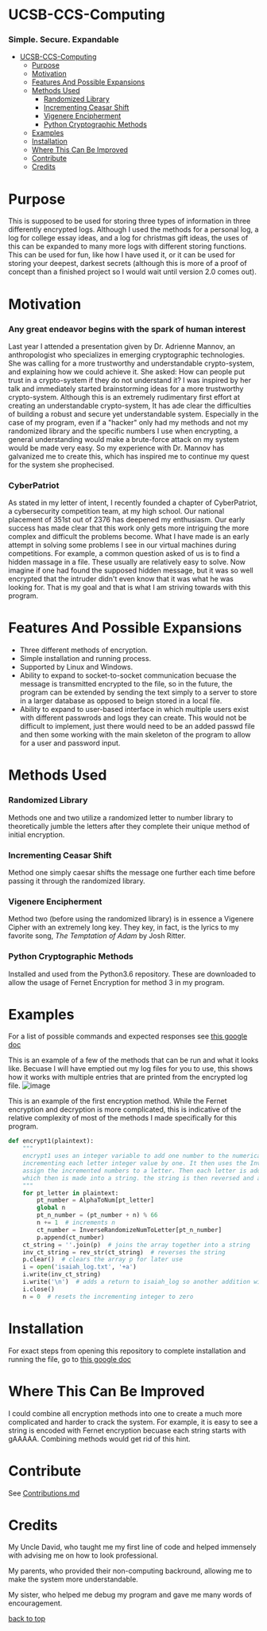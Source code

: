 # UCSB-CCS-Computing
### Simple. Secure. Expandable
* [UCSB-CCS-Computing](#ucsb-ccs-computing)
  * [Purpose](#purpose)
  * [Motivation](#motivation)
  * [Features And Possible Expansions](#features-and-possible-expansions)
  * [Methods Used](#methods-used)
    * [Randomized Library](#randomized-library)
    * [Incrementing Ceasar Shift](#incrementing-ceasar-shift)
    * [Vigenere Encipherment](#vigenere-encipherment)
    * [Python Cryptographic Methods](#python-cryptographic-methods)
  * [Examples](#examples)
  * [Installation](#installation)
  * [Where This Can Be Improved](#where-this-can-be-improved)
  * [Contribute](#contribute)
  * [Credits](#credits)

# Purpose
This is supposed to be used for storing three types of information in three differently encrypted logs. Although I used the methods for a personal log, a log for college essay ideas, and a log for christmas gift ideas, the uses of this can be expanded to many more logs with different storing functions. This can be used for fun, like how I have used it, or it can be used for storing your deepest, darkest secrets (although this is more of a proof of concept than a finished project so I would wait until version 2.0 comes out).
# Motivation
### Any great endeavor begins with the spark of human interest
Last year I attended a presentation given by Dr. Adrienne Mannov, an anthropologist who specializes in emerging cryptographic technologies. She was calling for a more trustworthy and understandable crypto-system, and explaining how we could achieve it. She asked: How can people put trust in a crypto-system if they do not understand it? I was inspired by her talk and immediately started brainstorming ideas for a more trustworthy crypto-system. Although this is an extremely rudimentary first effort at creating an understandable crypto-system, It has ade clear the difficulties of building a robust and secure yet understandable system. Especially in the case of my program, even if a "hacker" only had my methods and not my randomized library and the specific numbers I use when encrypting, a general understanding would make a brute-force attack on my system would be made very easy. So my experience with Dr. Mannov has galvanized me to create this, which has inspired me to continue my quest for the system she prophecised.
### CyberPatriot
As stated in my letter of intent, I recently founded a chapter of CyberPatriot, a cybersecurity competition team, at my high school. Our national placement of 351st out of 2376 has deepened my enthusiasm. Our early success has made clear that this work only gets more intriguing the more complex and difficult the problems become. What I have made is an early attempt in solving some problems I see in our virtual machines during competitions. For example, a common question asked of us is to find a hidden massage in a file. These usually are relatively easy to solve. Now imagine if one had found the supposed hidden message, but it was so well encrypted that the intruder didn't even know that it was what he was looking for. That is my goal and that is what I am striving towards with this program.
# Features And Possible Expansions
* Three different methods of encryption.
* Simple installation and running process.
* Supported by Linux and Windows.
* Ability to expand to socket-to-socket communication becuase the message is transmitted encrypted to the file, so in the future, the program can be extended by sending the text simply to a server to store in a larger database as opposed to beign stored in a local file.
* Ability to expand to user-based interface in which multiple users exist with different passwrods and logs they can create. This would not be difficult to implement, just there would need to be an added passwd file and then some working with the main skeleton of the program to allow for a user and password input.
# Methods Used
### Randomized Library
Methods one and two utilize a randomized letter to number library to theoretically jumble the letters after they complete their unique method of initial encryption.
### Incrementing Ceasar Shift
Method one simply caesar shifts the message one further each time before passing it through the randomized library.
### Vigenere Encipherment
Method two (before using the randomized library) is in essence a Vigenere Cipher with an extremely long key. They key, in fact, is the lyrics to my favorite song, *The Temptation of Adam* by Josh Ritter.
### Python Cryptographic Methods
Installed and used from the Python3.6 repository. These are downloaded to allow the usage of Fernet Encryption for method 3 in my program.
# Examples
For a list of possible commands and expected responses see [this google doc](https://docs.google.com/document/d/1eEvCztSxY11deTZfoWER0_cVR8TdM1DOIHUwwQolXHg/edit?usp=sharing)

This is an example of a few of the methods that can be run and what it looks like. Becuase I will have emptied out my log files for you to use, this shows how it works with multiple entries that are printed from the encrypted log file.
![image](https://github.com/alphahunter15/UCSB-CCS-Computing/blob/main/Not_Needed_For_Download/Github.jpg?raw=true)

This is an example of the first encryption method. While the Fernet encryption and decryption is more complicated, this is indicative of the relative complexity of most of the methods I made specifically for this program.
```python
def encrypt1(plaintext):
    """
    encrypt1 uses an integer variable to add one number to the numerical value of each letter in the string,
    incrementing each letter integer value by one. It then uses the InverseRandomizeNumToLetter library to randomly
    assign the incremented numbers to a letter. Then each letter is added to an array,
    which then is made into a string. the string is then reversed and added to isaiah_log
    """
    for pt_letter in plaintext:
        pt_number = AlphaToNum[pt_letter]
        global n
        pt_n_number = (pt_number + n) % 66
        n += 1  # increments n
        ct_number = InverseRandomizeNumToLetter[pt_n_number]
        p.append(ct_number)
    ct_string = ''.join(p)  # joins the array together into a string
    inv_ct_string = rev_str(ct_string)  # reverses the string
    p.clear()  # clears the array p for later use
    i = open('isaiah_log.txt', '+a')
    i.write(inv_ct_string)
    i.write('\n')  # adds a return to isaiah_log so another addition will be added to a new line
    i.close()
    n = 0  # resets the incrementing integer to zero
```
# Installation
For exact steps from opening this repository to complete installation and running the file, go to [this google doc](https://docs.google.com/document/d/1mGp1GLM2mWppr5IwcDUkTvyPte51XdOpkXdlRKzvZXQ/edit?usp=sharing)
# Where This Can Be Improved
I could combine all encryption methods into one to create a much more complicated and harder to crack the system. For example, it is easy to see a string is encoded with Fernet encryption becuase each string starts with gAAAAA. Combining methods would get rid of this hint. 
# Contribute
See [Contributions.md](https://github.com/alphahunter15/UCSB-CCS-Computing/blob/main/Not_Needed_For_Download/Contributions.md)
# Credits
My Uncle David, who taught me my first line of code and helped immensely with advising me on how to look professional. 

My parents, who provided their non-computing backround, allowing me to make the system more understandable. 

My sister, who helped me debug my program and gave me many words of encouragement.

[back to top](#ucsb-ccs-computing)
